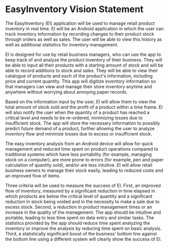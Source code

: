 # EasyInventory Vision Statement

The EasyInventory (EI) application will be used to manage retail product inventory in real time. EI will be an Android application in which the user can track inventory information by recording changes to their product stock through orders as well as sales. The user will be able to view this history as well as additional statistics for inventory management.

EI is designed for use by retail business managers, who can use the app to keep track of and analyze the product inventory of their business. They will be able to input all their products with a starting amount of stock and will be able to record additions to stock and sales. They will be able to view their catalogue of products and each of the product's information, including price and current quantity. This app will digitize inventory information so that managers can view and manage their store inventory anytime and anywhere without worrying about annoying paper records.

Based on the information input by the user, EI will allow them to view the total amount of stock sold and the profit of a product within a time frame. EI will also notify the user when the quantity of a product has reached a critical level and needs to be re-ordered, minimizing losses due to insufficient stock. The app will store the necessary information to possibly predict future demand of a product, further allowing the user to analyze inventory flow and minimize losses due to excess or insufficient stock.

The easy inventory analysis from an Android device will allow for quick management and reduced time spent on product operations compared to traditional systems which have less portability (for example, managing stock on a computer), are more prone to errors (for example, pen and paper calculation of quantity sold), and/or are less intuitive. EI will allow retail business owners to manage their stock easily, leading to reduced costs and an improved flow of items.

Three criteria will be used to measure the success of EI. First, an improved flow of inventory, measured by a significant reduction in time elapsed in which products are below the critical level of quantity and a significant reduction in stock being voided and in the necessity to make a sale due to excess stock. Second, a reduction in product management times or an increase in the quality of the management. The app should be intuitive and portable, leading to less time spent on data entry and similar tasks. The statistics provided by the app should reduce time spent analyzing the inventory or improve the analysis by reducing time spent on basic analysis. Third, a statistically significant boost of the business' bottom line against the bottom line using a different system will clearly show the success of EI.
